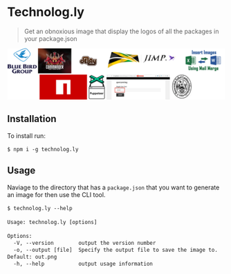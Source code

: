# Technolog.ly

> Get an obnoxious image that display the logos of all the packages in your package.json

![Example](/example.png)

## Installation

To install run:

```
$ npm i -g technolog.ly
```

## Usage

Naviage to the directory that has a `package.json` that you want to generate an image for then use the CLI tool.

```
$ technolog.ly --help

Usage: technolog.ly [options]

Options:
  -V, --version        output the version number
  -o, --output [file]  Specify the output file to save the image to. Default: out.png
  -h, --help           output usage information
```
